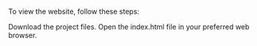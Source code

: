 To view the website, follow these steps:

Download the project files.
Open the index.html file in your preferred web browser.
